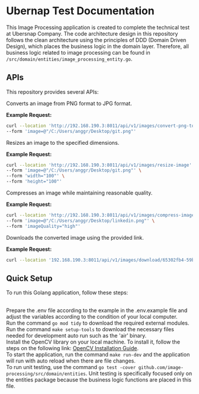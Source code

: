 # Ubernap Test Documentation

This Image Processing application is created to complete the technical test at Ubersnap Company. The code architecture design in this repository follows the clean architecture using the principles of DDD (Domain Driven Design), which places the business logic in the domain layer. Therefore, all business logic related to image processing can be found in `/src/domain/entities/image_processing_entity.go`.

## APIs

This repository provides several APIs:

Converts an image from PNG format to JPG format.

**Example Request:**
```bash
curl --location 'http://192.168.190.3:8011/api/v1/images/convert-png-to-jpg' \
--form 'image=@"/C:/Users/anggr/Desktop/git.png"'
```

Resizes an image to the specified dimensions.

**Example Request:**
```bash
curl --location 'http://192.168.190.3:8011/api/v1/images/resize-image' \
--form 'image=@"/C:/Users/anggr/Desktop/git.png"' \
--form 'width="100"' \
--form 'height="100"'
```

Compresses an image while maintaining reasonable quality.

**Example Request:**
```bash
curl --location 'http://192.168.190.3:8011/api/v1/images/compress-image' \
--form 'image=@"/C:/Users/anggr/Desktop/linkedin.png"' \
--form 'imageQuality="high"'
```

Downloads the converted image using the provided link.

**Example Request:**
```bash
curl --location '192.168.190.3:8011/api/v1/images/download/65302fb4-59bf-4762-8e41-5cb6116a.jpg'
```

## Quick Setup
To run this Golang application, follow these steps:<br>

<br>Prepare the .env file according to the example in the .env.example file and adjust the variables according to the condition of your local computer.
<br>Run the command `go mod tidy` to download the required external modules.
<br>Run the command `make setup-tools` to download the necessary files needed for development auto run such as the 'air' binary.
<br>Install the OpenCV library on your local machine. To install it, follow the steps on the following link: [OpenCV Installation Guide](https://gocv.io/).
<br>To start the application, run the command `make run-dev` and the application will run with auto reload when there are file changes.
<br>To run unit testing, use the command `go test -cover github.com/image-processing/src/domain/entities`. Unit testing is specifically focused only on the entities package because the business logic functions are placed in this file.